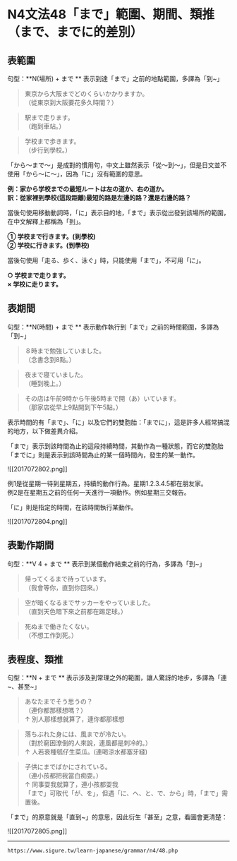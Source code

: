 # N4文法48「まで」範圍、期間、類推（まで、までに的差別）


## 表範圍

句型：**N(場所) + まで  **
表示到達「まで」之前的地點範圍，多譯為「到~」

>東京から大阪までどのくらいかかりますか。  
（從東京到大阪要花多久時間？）

> 駅まで走ります。  
（跑到車站。）

> 学校まで歩きます。  
（步行到學校。）  
 
「から～まで～」是成對的慣用句，中文上雖然表示「從～到～」，但是日文並不使用「から～に～」，因為「に」沒有範圍的意思。

 **例：家から学校までの最短ルートは左の道か、右の道か。**  
 **訳：從家裡到學校(這段距離)最短的路是左邊的路？還是右邊的路？**

當後句使用移動動詞時，「に」表示目的地，「まで」表示從出發到該場所的範圍，在中文解釋上都稱為「到」。

 **① 学校まで行きます。(到學校)  
 ② 学校に行きます。(到學校)**

當後句使用「走る、歩く、泳ぐ」時，只能使用「まで」，不可用「に」。

 **○ 学校まで走ります。  
 × 学校に走ります。**

## 表期間

句型：**N(時間) + まで  **
表示動作執行到「まで」之前的時間範圍，多譯為「到~」

>８時まで勉強していました。  
（念書念到8點。）

> 夜まで寝ていました。  
（睡到晚上。）

>その店は午前9時から午後5時まで開（あ）いています。  
（那家店從早上9點開到下午5點。）
  
表示時間的有「まで」、「に」以及它們的雙胞胎：「までに」，這是許多人經常搞混的地方，以下做差異介紹。

「まで」表示到該時間為止的這段持續時間，其動作為一種狀態，而它的雙胞胎「までに」則是表示到該時間為止的某一個時間內，發生的某一動作。

![[2017072802.png]]

例1是從星期一待到星期五，持續的動作行為。星期1.2.3.4.5都在朋友家。  
例2是在星期五之前的任何一天進行一項動作。例如星期三交報告。

  
「に」則是指定的時間，在該時間執行某動作。

![[2017072804.png]]

## 表動作期間

句型：**V 4 + まで  **
表示到某個動作結束之前的行為，多譯為「到~」

>帰ってくるまで待っています。  
（我會等你，直到你回來。）

> 空が暗くなるまでサッカーをやっていました。  
（直到天色暗下來之前都在踢足球。）

> 死ぬまで働きたくない。  
（不想工作到死。）

## 表程度、類推

句型：**N + まで  **
表示涉及到常理之外的範圍，讓人驚訝的地步，多譯為「連~、甚至~」

>あなたまでそう思うの？  
（連你都那樣想嗎？）  
↑ 別人那樣想就算了，連你都那樣想

> 落ちぶれた身には、風までが冷たい。  
（對於窮困潦倒的人來說，連風都是刺冷的。）  
↑ 人若衰種瓠仔生菜瓜。(連喝涼水都塞牙縫)

>子供にまでばかにされている。  
（連小孩都把我當白痴耍。）  
↑ 同事耍我就算了，連小孩都耍我  
「まで」可取代「が、を」，但遇「に、へ、と、で、から」時，「まで」需置後。

「まで」的原意就是「直到~」的意思，因此衍生「甚至」之意，看圖會更清楚：

![[2017072805.png]]

---
`https://www.sigure.tw/learn-japanese/grammar/n4/48.php`